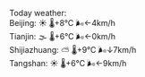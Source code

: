 Today weather:  
Beijing: ☀️   🌡️+8°C 🌬️←4km/h  
Tianjin: 🌫  🌡️+6°C 🌬️←0km/h  
Shijiazhuang: ⛅️  🌡️+9°C 🌬️↓7km/h  
Tangshan: ☀️   🌡️+6°C 🌬️←9km/h  
